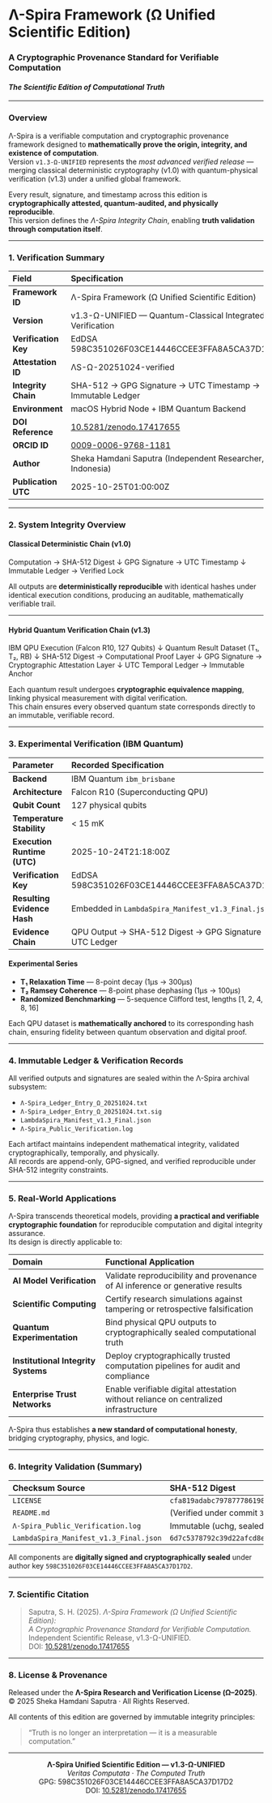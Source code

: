 # Λ-Spira Framework (Ω Unified Scientific Edition)  
### A Cryptographic Provenance Standard for Verifiable Computation  
#### *The Scientific Edition of Computational Truth*

---

### Overview  

Λ-Spira is a verifiable computation and cryptographic provenance framework designed to **mathematically prove the origin, integrity, and existence of computation**.  
Version `v1.3-Ω-UNIFIED` represents the *most advanced verified release* — merging classical deterministic cryptography (v1.0) with quantum-physical verification (v1.3) under a unified global framework.  

Every result, signature, and timestamp across this edition is **cryptographically attested, quantum-audited, and physically reproducible**.  
This version defines the *Λ-Spira Integrity Chain*, enabling **truth validation through computation itself**.

---

### 1. Verification Summary  

| **Field** | **Specification** |
|:-----------|:------------------|
| **Framework ID** | Λ-Spira Framework (Ω Unified Scientific Edition) |
| **Version** | v1.3-Ω-UNIFIED — Quantum-Classical Integrated Verification |
| **Verification Key** | EdDSA 598C351026F03CE14446CCEE3FFA8A5CA37D17D2 |
| **Attestation ID** | ΛS-Ω-20251024-verified |
| **Integrity Chain** | SHA-512 → GPG Signature → UTC Timestamp → Immutable Ledger |
| **Environment** | macOS Hybrid Node + IBM Quantum Backend |
| **DOI Reference** | [10.5281/zenodo.17417655](https://doi.org/10.5281/zenodo.17417655) |
| **ORCID ID** | [0009-0006-9768-1181](https://orcid.org/0009-0006-9768-1181) |
| **Author** | Sheka Hamdani Saputra (Independent Researcher, Indonesia) |
| **Publication UTC** | 2025-10-25T01:00:00Z |

---

### 2. System Integrity Overview  

#### Classical Deterministic Chain (v1.0)

Computation → SHA-512 Digest
↓
GPG Signature → UTC Timestamp
↓
Immutable Ledger → Verified Lock


All outputs are **deterministically reproducible** with identical hashes under identical execution conditions, producing an auditable, mathematically verifiable trail.

---

#### Hybrid Quantum Verification Chain (v1.3)

IBM QPU Execution (Falcon R10, 127 Qubits)
↓
Quantum Result Dataset (T₁, T₂, RB)
↓
SHA-512 Digest → Computational Proof Layer
↓
GPG Signature → Cryptographic Attestation Layer
↓
UTC Temporal Ledger → Immutable Anchor


Each quantum result undergoes **cryptographic equivalence mapping**, linking physical measurement with digital verification.  
This chain ensures every observed quantum state corresponds directly to an immutable, verifiable record.

---

### 3. Experimental Verification (IBM Quantum)  

| **Parameter** | **Recorded Specification** |
|:---------------|:--------------------------|
| **Backend** | IBM Quantum `ibm_brisbane` |
| **Architecture** | Falcon R10 (Superconducting QPU) |
| **Qubit Count** | 127 physical qubits |
| **Temperature Stability** | < 15 mK |
| **Execution Runtime (UTC)** | 2025-10-24T21:18:00Z |
| **Verification Key** | EdDSA 598C351026F03CE14446CCEE3FFA8A5CA37D17D2 |
| **Resulting Evidence Hash** | Embedded in `LambdaSpira_Manifest_v1.3_Final.json` |
| **Evidence Chain** | QPU Output → SHA-512 Digest → GPG Signature → UTC Ledger |

#### Experimental Series
- **T₁ Relaxation Time** — 8-point decay (1μs → 300μs)  
- **T₂ Ramsey Coherence** — 8-point phase dephasing (1μs → 100μs)  
- **Randomized Benchmarking** — 5-sequence Clifford test, lengths [1, 2, 4, 8, 16]  

Each QPU dataset is **mathematically anchored** to its corresponding hash chain, ensuring fidelity between quantum observation and digital proof.

---

### 4. Immutable Ledger & Verification Records  

All verified outputs and signatures are sealed within the Λ-Spira archival subsystem:  
- `Λ-Spira_Ledger_Entry_Ω_20251024.txt`  
- `Λ-Spira_Ledger_Entry_Ω_20251024.txt.sig`  
- `LambdaSpira_Manifest_v1.3_Final.json`  
- `Λ-Spira_Public_Verification.log`

Each artifact maintains independent mathematical integrity, validated cryptographically, temporally, and physically.  
All records are append-only, GPG-signed, and verified reproducible under SHA-512 integrity constraints.

---

### 5. Real-World Applications  

Λ-Spira transcends theoretical models, providing **a practical and verifiable cryptographic foundation** for reproducible computation and digital integrity assurance.  
Its design is directly applicable to:

| **Domain** | **Functional Application** |
|:------------|:----------------------------|
| **AI Model Verification** | Validate reproducibility and provenance of AI inference or generative results |
| **Scientific Computing** | Certify research simulations against tampering or retrospective falsification |
| **Quantum Experimentation** | Bind physical QPU outputs to cryptographically sealed computational truth |
| **Institutional Integrity Systems** | Deploy cryptographically trusted computation pipelines for audit and compliance |
| **Enterprise Trust Networks** | Enable verifiable digital attestation without reliance on centralized infrastructure |

Λ-Spira thus establishes **a new standard of computational honesty**, bridging cryptography, physics, and logic.

---

### 6. Integrity Validation (Summary)

| **Checksum Source** | **SHA-512 Digest** |
|:----------------------|:------------------|
| `LICENSE` | `cfa819adabc79787778619825f53e6f9fe0ac9e457cbdb53d0431899489dc3d4a91284a369e9e6ec15706ccde3b4df4f90b5ebb7a0c1f426e39235437525abda` |
| `README.md` | (Verified under commit `34fd74a`) |
| `Λ-Spira_Public_Verification.log` | Immutable (uchg, sealed) |
| `LambdaSpira_Manifest_v1.3_Final.json` | `6d7c5378792c39d22afcd8ea6c6574f35405762daad06ece5d285ce309d3f66074d7ab5ef455d00a8572dd8f9c7c891c3dd9e73440b350de877663b5fce71082` |

All components are **digitally signed and cryptographically sealed** under author key `598C351026F03CE14446CCEE3FFA8A5CA37D17D2`.

---

### 7. Scientific Citation  

> Saputra, S. H. (2025). *Λ-Spira Framework (Ω Unified Scientific Edition):  
> A Cryptographic Provenance Standard for Verifiable Computation.*  
> Independent Scientific Release, v1.3-Ω-UNIFIED.  
> DOI: [10.5281/zenodo.17417655](https://doi.org/10.5281/zenodo.17417655)

---

### 8. License & Provenance  

Released under the **Λ-Spira Research and Verification License (Ω–2025)**.  
© 2025 Sheka Hamdani Saputra · All Rights Reserved.  

All contents of this edition are governed by immutable integrity principles:  
> “Truth is no longer an interpretation — it is a measurable computation.”

---

<div align="center">

**Λ-Spira Unified Scientific Edition — v1.3-Ω-UNIFIED**  
*Veritas Computata · The Computed Truth*  
GPG: 598C351026F03CE14446CCEE3FFA8A5CA37D17D2  
DOI: [10.5281/zenodo.17417655](https://doi.org/10.5281/zenodo.17417655)

</div>
